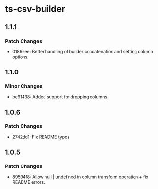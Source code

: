 # ts-csv-builder

## 1.1.1

### Patch Changes

- 0186eee: Better handling of builder concatenation and setting column options.

## 1.1.0

### Minor Changes

- be91438: Added support for dropping columns.

## 1.0.6

### Patch Changes

- 2742dd1: Fix README typos

## 1.0.5

### Patch Changes

- 89594f8: Allow null | undefined in column transform operation + fix README errors.
